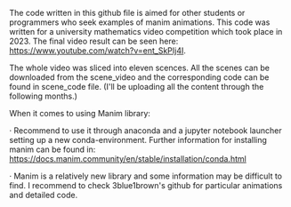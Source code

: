 The code written in this github file is aimed for other students or programmers who seek examples of manim animations. This code was written for a university mathematics video competition which took place in 2023. The final video result can be seen here: https://www.youtube.com/watch?v=ent_SkPIj4I. 

The whole video was sliced into eleven scences. All the scenes can be downloaded from the scene_video and the corresponding code can be found in scene_code file. (I'll be uploading all the content through the following months.)

When it comes to using Manim library: 

· Recommend to use it through anaconda and a jupyter notebook launcher setting up a new conda-environment. 
  Further information for installing manim can be found in: https://docs.manim.community/en/stable/installation/conda.html
	
· Manim is a relatively new library and some information may be difficult to find. I recommend to check 3blue1brown's github for particular animations and detailed code. 

